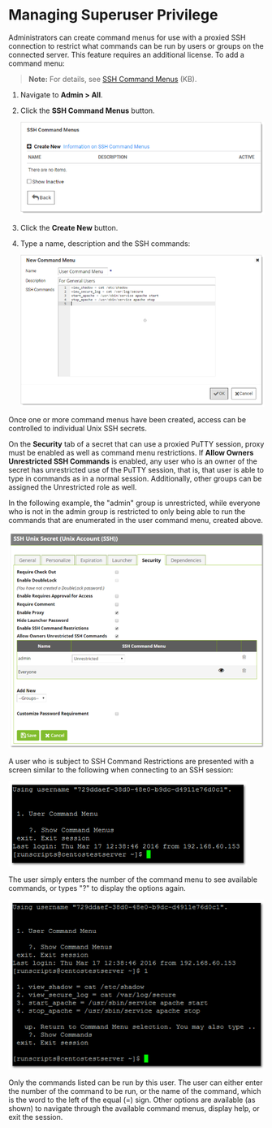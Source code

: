 [title]: # (Managing Superuser Privilege)
[tags]: # (Launcher)
[priority]: # (1000)

# Managing Superuser Privilege

Administrators can create command menus for use with a proxied SSH connection to restrict what commands can be run by users or groups on the connected server. This feature requires an additional license. To add a command menu:

> **Note:** For details, see [SSH Command Menus](https://thycotic.force.com/support/s/article/SSH-Command-Menus) (KB).

1. Navigate to **Admin \> All**.

1. Click the **SSH Command Menus** button.

   ![1557249163056](images/1557249163056.png)

1. Click the **Create New** button.

1. Type a name, description and the SSH commands:

   ![1557249586328](images/1557249586328.png)

Once one or more command menus have been created, access can be controlled to individual Unix SSH secrets.

On the **Security** tab of a secret that can use a proxied PuTTY session, proxy must be enabled as well as command menu restrictions. If **Allow Owners Unrestricted SSH Commands** is enabled, any user who is an owner of the secret has unrestricted use of the PuTTY session, that is, that user is able to type in commands as in a normal session. Additionally, other groups can be assigned the Unrestricted role as well.

In the following example, the "admin" group is unrestricted, while everyone who is not in the admin group is restricted to only being able to run the commands that are enumerated in the user command menu, created above.

![1556311064475](images/1556311064475.png)

A user who is subject to SSH Command Restrictions are presented with a screen similar to the following when connecting to an SSH session:

![1556289669061](images/1556289669061.png)

The user simply enters the number of the command menu to see available commands, or types "?" to display the options again.

![1556289778069](images/1556289778069.png)

Only the commands listed can be run by this user. The user can either enter the number of the command to be run, or the name of the command, which is the word to the left of the equal (=) sign. Other options are available (as shown) to navigate through the available command menus, display help, or exit the session.
